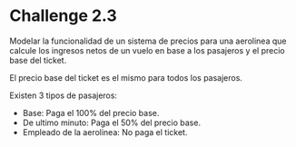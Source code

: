 # Challenge 2.3

Modelar la funcionalidad de un sistema de precios para una aerolinea que calcule los ingresos netos de un vuelo en base a los pasajeros y el precio base del ticket.

El precio base del ticket es el mismo para todos los pasajeros.

Existen 3 tipos de pasajeros:
* Base: Paga el 100% del precio base.
* De ultimo minuto: Paga el 50% del precio base.
* Empleado de la aerolinea: No paga el ticket.